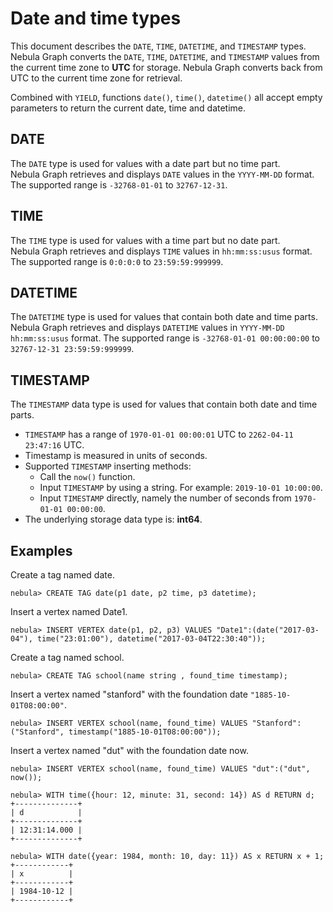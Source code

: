 # Date and time types

This document describes the `DATE`, `TIME`, `DATETIME`, and `TIMESTAMP` types. Nebula Graph converts the `DATE`, `TIME`, `DATETIME`, and `TIMESTAMP` values from the current time zone to **UTC** for storage. Nebula Graph converts back from UTC to the current time zone for retrieval.

Combined with `YIELD`, functions `date()`, `time()`, `datetime()` all accept empty parameters to return the current date, time and datetime.

## DATE

The `DATE` type is used for values with a date part but no time part. Nebula Graph retrieves and displays `DATE` values in the `YYYY-MM-DD` format. The supported range is `-32768-01-01` to `32767-12-31`.

## TIME

The `TIME` type is used for values with a time part but no date part. Nebula Graph retrieves and displays `TIME` values in `hh:mm:ss:usus` format. The supported range is `0:0:0:0` to `23:59:59:999999`.

## DATETIME

The `DATETIME` type is used for values that contain both date and time parts. Nebula Graph retrieves and displays `DATETIME` values in `YYYY-MM-DD hh:mm:ss:usus` format. The supported range is `-32768-01-01 00:00:00:00` to `32767-12-31 23:59:59:999999`.

## TIMESTAMP

The `TIMESTAMP` data type is used for values that contain both date and time parts.

- `TIMESTAMP` has a range of `1970-01-01 00:00:01` UTC to `2262-04-11 23:47:16` UTC.
- Timestamp is measured in units of seconds.
- Supported `TIMESTAMP` inserting methods:
  - Call the `now()` function.
  - Input `TIMESTAMP` by using a string. For example: `2019-10-01 10:00:00`.
  - Input `TIMESTAMP` directly, namely the number of seconds from `1970-01-01 00:00:00`.
- The underlying storage data type is: **int64**.

## Examples

Create a tag named date.

```ngql
nebula> CREATE TAG date(p1 date, p2 time, p3 datetime);
```

Insert a vertex named Date1.

```ngql
nebula> INSERT VERTEX date(p1, p2, p3) VALUES "Date1":(date("2017-03-04"), time("23:01:00"), datetime("2017-03-04T22:30:40"));
```

Create a tag named school.

```ngql
nebula> CREATE TAG school(name string , found_time timestamp);
```

Insert a vertex named "stanford" with the foundation date `"1885-10-01T08:00:00"`.

```ngql
nebula> INSERT VERTEX school(name, found_time) VALUES "Stanford":("Stanford", timestamp("1885-10-01T08:00:00"));
```

Insert a vertex named "dut" with the foundation date now.

```ngql
nebula> INSERT VERTEX school(name, found_time) VALUES "dut":("dut", now());
```

```ngql
nebula> WITH time({hour: 12, minute: 31, second: 14}) AS d RETURN d;
+--------------+
| d            |
+--------------+
| 12:31:14.000 |
+--------------+

nebula> WITH date({year: 1984, month: 10, day: 11}) AS x RETURN x + 1;
+------------+
| x          |
+------------+
| 1984-10-12 |
+------------+

```
